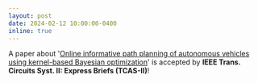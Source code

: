 ```yaml
---
layout: post
date: 2024-02-12 10:00:00-0400
inline: true
---
```


A paper about '[Online informative path planning of autonomous vehicles using kernel-based Bayesian optimization](https://ieeexplore.ieee.org/document/10443243)' is accepted by **IEEE Trans. Circuits Syst. II: Express Briefs (TCAS-II)**!
